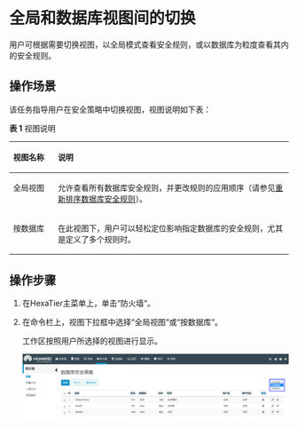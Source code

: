 # 全局和数据库视图间的切换<a name="ZH-CN_TOPIC_0111166449"></a>

用户可根据需要切换视图，以全局模式查看安全规则，或以数据库为粒度查看其内的安全规则。

## 操作场景<a name="zh-cn_topic_0110574898_s9b9a6bc2fa2d459b941187a3039f3051"></a>

该任务指导用户在安全策略中切换视图，视图说明如下表：

**表 1**  视图说明

<a name="zh-cn_topic_0110574898_t1648331193744cd986b22dc2f8fdba8b"></a>
<table><thead align="left"><tr id="zh-cn_topic_0110574898_r387cd02132ec4ab59873c287658b2225"><th class="cellrowborder" valign="top" width="16%" id="mcps1.2.3.1.1"><p id="zh-cn_topic_0110574898_aa0f4b9ecf1a4474b89d1ae16a6cfbaa9"><a name="zh-cn_topic_0110574898_aa0f4b9ecf1a4474b89d1ae16a6cfbaa9"></a><a name="zh-cn_topic_0110574898_aa0f4b9ecf1a4474b89d1ae16a6cfbaa9"></a>视图名称</p>
</th>
<th class="cellrowborder" valign="top" width="84%" id="mcps1.2.3.1.2"><p id="zh-cn_topic_0110574898_zh-cn_topic_0076429683_p6770225632"><a name="zh-cn_topic_0110574898_zh-cn_topic_0076429683_p6770225632"></a><a name="zh-cn_topic_0110574898_zh-cn_topic_0076429683_p6770225632"></a>说明</p>
</th>
</tr>
</thead>
<tbody><tr id="zh-cn_topic_0110574898_r655e3391e1a146c4ae2a6215a336d759"><td class="cellrowborder" valign="top" width="16%" headers="mcps1.2.3.1.1 "><p id="zh-cn_topic_0110574898_zh-cn_topic_0076429683_p47701251133"><a name="zh-cn_topic_0110574898_zh-cn_topic_0076429683_p47701251133"></a><a name="zh-cn_topic_0110574898_zh-cn_topic_0076429683_p47701251133"></a>全局视图</p>
</td>
<td class="cellrowborder" valign="top" width="84%" headers="mcps1.2.3.1.2 "><p id="zh-cn_topic_0110574898_a42ac501335c44b82b18a54391848ce74"><a name="zh-cn_topic_0110574898_a42ac501335c44b82b18a54391848ce74"></a><a name="zh-cn_topic_0110574898_a42ac501335c44b82b18a54391848ce74"></a>允许查看所有数据库安全规则，并更改规则的应用顺序（请参见<a href="重新排序数据库安全规则.md#ZH-CN_TOPIC_0111166552">重新排序数据库安全规则</a>）。</p>
</td>
</tr>
<tr id="zh-cn_topic_0110574898_rc7f121dab5a54c42bebbe32c2df62583"><td class="cellrowborder" valign="top" width="16%" headers="mcps1.2.3.1.1 "><p id="zh-cn_topic_0110574898_zh-cn_topic_0076429683_p177019251031"><a name="zh-cn_topic_0110574898_zh-cn_topic_0076429683_p177019251031"></a><a name="zh-cn_topic_0110574898_zh-cn_topic_0076429683_p177019251031"></a>按数据库</p>
</td>
<td class="cellrowborder" valign="top" width="84%" headers="mcps1.2.3.1.2 "><p id="zh-cn_topic_0110574898_zh-cn_topic_0076429683_p77713251838"><a name="zh-cn_topic_0110574898_zh-cn_topic_0076429683_p77713251838"></a><a name="zh-cn_topic_0110574898_zh-cn_topic_0076429683_p77713251838"></a>在此视图下，用户可以轻松定位影响指定数据库的安全规则，尤其是定义了多个规则时。</p>
</td>
</tr>
</tbody>
</table>

## 操作步骤<a name="zh-cn_topic_0110574898_s5e6ec9c73ef34ccf80e64ec0ca8a42e7"></a>

1.  在HexaTier主菜单上，单击“防火墙“。
2.  在命令栏上，视图下拉框中选择“全局视图“或“按数据库“。

    工作区按照用户所选择的视图进行显示。

    ![](figures/视图切换.png)


